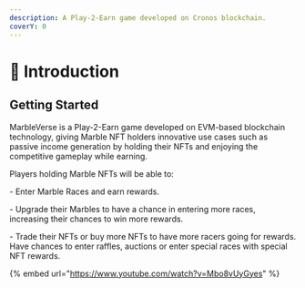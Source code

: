 ```yaml
---
description: A Play-2-Earn game developed on Cronos blockchain.
coverY: 0
---
```


# 🔮 Introduction

## Getting Started

MarbleVerse is a Play-2-Earn game developed on EVM-based blockchain technology, giving Marble NFT holders innovative use cases such as passive income generation by holding their NFTs and enjoying the competitive gameplay while earning.&#x20;

Players holding Marble NFTs will be able to:&#x20;

&#x20;\- Enter Marble Races and earn rewards.&#x20;

&#x20;\- Upgrade their Marbles to have a chance in entering more races, increasing their chances to win more rewards.&#x20;

&#x20;\- Trade their NFTs or buy more NFTs to have more racers going for rewards. Have chances to enter raffles, auctions or enter special races with special NFT rewards.

{% embed url="https://www.youtube.com/watch?v=Mbo8vUyGyes" %}
